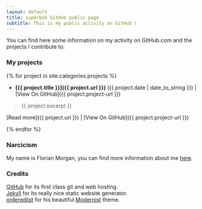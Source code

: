 ```yaml
---
layout: default
title: superbob GitHub public page
subtitle: This is my public activity on GitHub !
---
```


You can find here some information on my activity on GitHub.com and the projects I contribute to.

### My projects

{% for project in site.categories.projects %}

 * **[{{ project.title }}]({{ project.url }})** ({{ project.date | date_to_string }}) | [View On GitHub]({{ project.project-url }})

  > {{ project.excerpt }}

  [Read more]({{ project.url }}) | [View On GitHub]({{ project.project-url }})

{% endfor %}

### Narcicism

My name is Florian Morgan, you can find more information about me [here](http://about.me/florian.morgan).

### Credits

[GitHub](https://github.com/) for its first class git and web hosting.<br />
[Jekyll](http://jekyllrb.com/) for its really nice static website generator.<br />
[orderedlist](https://github.com/orderedlist) for his beautiful [Modernist](https://github.com/orderedlist/modernist) theme.
